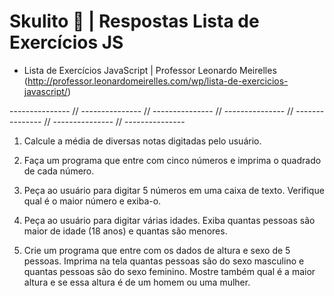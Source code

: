 # Skulito &#128193; | **Respostas** Lista de Exercícios JS

- Lista de Exercícios JavaScript | Professor Leonardo Meirelles (http://professor.leonardomeirelles.com/wp/lista-de-exercicios-javascript/)  

--------------- // --------------- // --------------- // --------------- // --------------- // --------------- // ---------------

1. Calcule a média de diversas notas digitadas pelo usuário.

2. Faça um programa que entre com cinco números e imprima o quadrado de cada número.

3. Peça ao usuário para digitar 5 números em uma caixa de texto. Verifique qual é o maior número e exiba-o.

4. Peça ao usuário para digitar várias idades. Exiba quantas pessoas são maior de idade (18 anos) e quantas são menores.

5. Crie um programa que entre com os dados de altura e sexo de 5 pessoas. Imprima na tela quantas pessoas são do sexo masculino e quantas pessoas são do sexo feminino. Mostre também qual é a maior altura e se essa altura é de um homem ou uma mulher.
